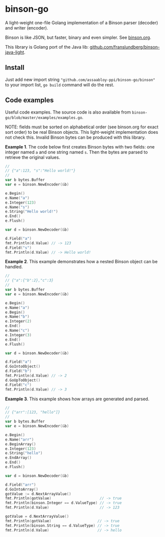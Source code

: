 binson-go
=================

A light-weight one-file Golang implementation of a Binson parser (decoder) and writer (encoder).

Binson is like JSON, but faster, binary and even simpler.
See [binson.org](http://binson.org/).

This library is Golang port of the Java lib: [github.com/franslundberg/binson-java-light](https://github.com/franslundberg/binson-java-light).

Install
-------

Just add new import string `"github.com/assaabloy-ppi/binson-go/binson"` to your import list,
`go build` command will do the rest.

Code examples
-------

Useful code examples. The source code is also available from 
`binson-go/blob/master/examples/examples.go`.

NOTE: fields must be sorted on alphabetical order
(see binson.org for exact sort order) to be real Binson objects. This light-weight implementation does not check this. Invalid Binson bytes can be produced with this library.

**Example 1**. The code below first creates Binson bytes with two fields: 
one integer named `a` and one string named `s`. Then the bytes are parsed to 
retrieve the original values.

```go
//
// {"a":123, "s":"Hello world!"}
//
var b bytes.Buffer
var e = binson.NewEncoder(&b)

e.Begin()
e.Name("a")
e.Integer(123)
e.Name("s")
e.String("Hello world!")
e.End()
e.Flush()

var d = binson.NewDecoder(&b)

d.Field("a")
fmt.Println(d.Value) // -> 123
d.Field("s")
fmt.Println(d.Value) // -> Hello world!
```

**Example 2**. This example demonstrates how a nested Binson object
can be handled.

```go
//
// {"a":{"b":2},"c":3}
//
var b bytes.Buffer
var e = binson.NewEncoder(&b)

e.Begin()
e.Name("a")
e.Begin()
e.Name("b")
e.Integer(2)
e.End()
e.Name("c")
e.Integer(3)
e.End()
e.Flush()

var d = binson.NewDecoder(&b)

d.Field("a")
d.GoIntoObject()
d.Field("b")
fmt.Println(d.Value) // -> 2
d.GoUpToObject()
d.Field("c")
fmt.Println(d.Value) // -> 3
```

**Example 3**. This example shows how arrays are generated and parsed.

```go
//
// {"arr":[123, "hello"]}
//
var b bytes.Buffer
var e = binson.NewEncoder(&b)

e.Begin()
e.Name("arr")
e.BeginArray()
e.Integer(123)
e.String("hello")
e.EndArray()
e.End()
e.Flush()

var d = binson.NewDecoder(&b)

d.Field("arr")
d.GoIntoArray()
gotValue := d.NextArrayValue()
fmt.Println(gotValue)                      // -> true
fmt.Println(binson.Integer == d.ValueType) // -> true
fmt.Println(d.Value)                       // -> 123

gotValue = d.NextArrayValue()
fmt.Println(gotValue)                     // -> true
fmt.Println(binson.String == d.ValueType) // -> true
fmt.Println(d.Value)                      // -> hello
```
